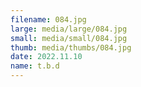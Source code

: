 ```yaml
---
filename: 084.jpg
large: media/large/084.jpg
small: media/small/084.jpg
thumb: media/thumbs/084.jpg
date: 2022.11.10
name: t.b.d
---
```

